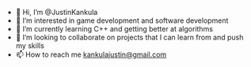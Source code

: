 - 👋 Hi, I’m @JustinKankula
- 👀 I’m interested in game development and software development
- 🌱 I’m currently learning C++ and getting better at algorithms
- 💞️ I’m looking to collaborate on projects that I can learn from and push my skills
- 📫 How to reach me kankulajustin@gmail.com

<!---
JustinKankula/JustinKankula is a ✨ special ✨ repository because its `README.md` (this file) appears on your GitHub profile.
You can click the Preview link to take a look at your changes.
--->
